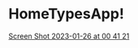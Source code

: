 # HomeTypesApp!
[Screen Shot 2023-01-26 at 00 41 21](https://user-images.githubusercontent.com/50135090/214697647-07ac1c9e-fb05-470f-9699-8c9f2db122b2.png)
